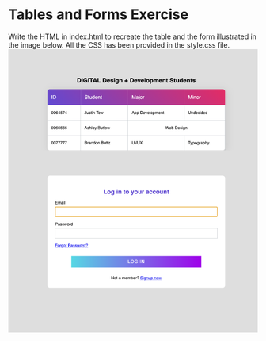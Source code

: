 # Tables and Forms Exercise
Write the HTML in index.html to recreate the table and the form illustrated in the image below. All the CSS has been provided in the style.css file.
 ![Image of card one](images/result.png)